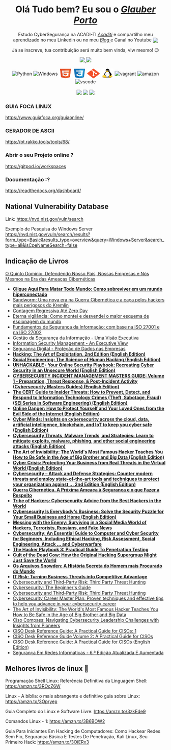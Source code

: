 <div>
  <h1 align="center">Olá Tudo bem? Eu sou o <a href="https://www.linkedin.com/in/glauberporto/"><i>Glauber Porto</i></a> </h1>
  <p align="center">Estudo CyberSegurança na ACADI-TI <a href="https://buzzlead.acaditi.com.br/amigo-indicado?bid=WXOKLMN"><i>Acaditi</i></a> e compartilho meu aprendizado no meu Linkedin ou no meu <a href="https://cyberdata.netlify.app/"><i>Blog</i> </a>
  e Canal no Youtube <a align="rigth"  href="https://www.youtube.com/channel/UCPGldblyYxm6KPSW0R4tNBw?sub_confirmation=1" target="_blank">
    <img width="10%" align="center" valign="middle" src="https://img.shields.io/youtube/channel/subscribers/UCPGldblyYxm6KPSW0R4tNBw?label=CyberData&style=social  " target="_blank" />
  </a><br>
  <p align="center">Já se inscreve, tua contribuição será muito bem vinda, vlw mesmo! 😉️</h2>
</div>




<div align="center">
  <a href="https://github.com/glauberporto">
    <img height="150em" src="https://github-readme-stats.vercel.app/api?username=glauberporto&count_private=true&include_all_commits=true&show_icons=true&theme=dracula&hide_border=false&show_owner=true"/>
    <img height="150em" src="https://github-readme-stats.vercel.app/api/top-langs/?username=glauberporto&theme=dracula&hide_border=false&&layout=compact"/>
  </a>
</div>

<div align="center" valign="top"><br>
  <img align="center" alt="Python" height="30" width="40" src="https://cdn.jsdelivr.net/gh/devicons/devicon/icons/python/python-original.svg">
  <img align="center" alt="Windows" height="30" width="40" src="https://cdn.jsdelivr.net/gh/devicons/devicon/icons/windows8/windows8-original.svg">
  <img align="center" alt="HTML" height="30" width="40" src="https://raw.githubusercontent.com/devicons/devicon/master/icons/html5/html5-original.svg">
  <img align="center" alt="CSS" height="30" width="40" src="https://raw.githubusercontent.com/devicons/devicon/master/icons/css3/css3-original.svg">
  <img align="center" alt="git" height="30" width="40" src="https://raw.githubusercontent.com/devicons/devicon/master/icons/git/git-original.svg">
  <img align="center" alt="linux" height="30" width="40" src="https://raw.githubusercontent.com/devicons/devicon/master/icons/linux/linux-original.svg">
  <img align="center" alt="vagrant" height="30" width="40" src="https://cdn.jsdelivr.net/gh/devicons/devicon/icons/vagrant/vagrant-original.svg">
  <img align="center" alt="amazon" height="30" width="40" src="https://cdn.jsdelivr.net/gh/devicons/devicon/icons/amazonwebservices/amazonwebservices-original-wordmark.svg">
   <img align="center" alt="vscode" height="30" width="40" src="img src="https://cdn.jsdelivr.net/gh/devicons/devicon/icons/vscode/vscode-plain.svg">
  
            
          
</div><br>

<div align="center">
  <a href="https://www.youtube.com/channel/UCPGldblyYxm6KPSW0R4tNBw?sub_confirmation=1" target="_blank"><img src="https://img.shields.io/badge/YouTube-FF0000?style=for-the-badge&logo=youtube&logoColor=white" target="_blank"></a>
  <a href="https://www.instagram.com/cyber.data_/" target="_blank"><img src="https://img.shields.io/badge/-Instagram-%23E4405F?style=for-the-badge&logo=instagram&logoColor=white" target="_blank"></a>
   <a href="https://www.linkedin.com/in/glauberporto/" target="_blank"><img src="https://img.shields.io/badge/-LinkedIn-%230077B5?style=for-the-badge&logo=linkedin&logoColor=white" target="_blank"></a> 
  
</div>

### GUIA FOCA LINUX

https://www.guiafoca.org/guiaonline/

### GERADOR DE ASCII

https://pt.rakko.tools/tools/68/

### Abrir o seu Projeto online ? 

https://gitpod.io/workspaces

### Documentação :? 

https://readthedocs.org/dashboard/

## National Vulnerability Database

Link: https://nvd.nist.gov/vuln/search

Exemplo de Pesquisa do Windows Server https://nvd.nist.gov/vuln/search/results?form_type=Basic&results_type=overview&query=Windows+Server&search_type=all&isCpeNameSearch=false

## Indicação de Livros

 [O Quinto Dominio: Defendendo Nosso País, Nossas Empresas e Nós Mesmos na Era das Ameaças Cibernéticas](https://amzn.to/3yNgQZt)
-   [**Clique Aqui Para Matar Todo Mundo: Como sobreviver em um mundo hiperconectado**](https://amzn.to/3ppeVVL)
-   [Sandworm: Uma nova era na Guerra Cibernética e a caça pelos hackers mais perigosos do Kremlin](https://amzn.to/3B3aY0G)
-   [Contagem Regressiva Até Zero Day](https://amzn.to/2N4NnDo)
-   [Eterna vigilância: Como montei e desvendei o maior esquema de espionagem do mundo](https://amzn.to/3AZ6qsi)
-   [Fundamentos de Segurança da Informação: com base na ISO 27001 e na ISO 27002](https://amzn.to/2tGWzac)
-   [Gestão da Segurança da Informação - Uma Visão Executiva](https://www.livrodeseguranca.com/)
-   [Information Security Management - An Executive View](https://www.infosecuritybook.com/)
-   [Segurança Digital - Proteção de Dados nas Empresas](https://amzn.to/3RDWyKm)
-   [**Hacking: The Art of Exploitation, 2nd Edition (English Edition)**](https://amzn.to/3rO7Mz9)
-   [**Social Engineering: The Science of Human Hacking (English Edition)**](https://amzn.to/3n9atIa)
-   [**UNHACKABLE : Your Online Security Playbook: Recreating Cyber Security in an Unsecure World (English Edition)**](https://amzn.to/2LkTRQw)
-   [**CYBERSECURITY INCIDENT MANAGEMENT MASTERS GUIDE: Volume 1 - Preparation, Threat Response, & Post-Incident Activity (Cybersecurity Masters Guides) (English Edition)**](https://amzn.to/3n5kndz)
-   [**The CERT Guide to Insider Threats: How to Prevent, Detect, and Respond to Information Technology Crimes (Theft, Sabotage, Fraud) (SEI Series in Software Engineering) (English Edition)**](https://amzn.to/2X5iVNV)
-   [**Online Danger: How to Protect Yourself and Your Loved Ones from the Evil Side of the Internet (English Edition)**](https://amzn.to/3IIsXLL)
-   [**Cyber Minds: Insights on cybersecurity across the cloud, data, artificial intelligence, blockchain, and IoT to keep you cyber safe (English Edition)**](https://amzn.to/3hL2vE0)
-   [**Cybersecurity Threats, Malware Trends, and Strategies: Learn to mitigate exploits, malware, phishing, and other social engineering attacks (English Edition)**](https://amzn.to/3b31t4N)
-   [**The Art of Invisibility: The World's Most Famous Hacker Teaches You How to Be Safe in the Age of Big Brother and Big Data (English Edition)**](https://amzn.to/3pNlFeW)
-   [**Cyber Crisis: Protecting Your Business from Real Threats in the Virtual World (English Edition)**](https://amzn.to/3o92PQS)
-   [**Cybersecurity – Attack and Defense Strategies: Counter modern threats and employ state-of-the-art tools and techniques to protect your organization against ... 2nd Edition (English Edition)**](https://amzn.to/2N5gVkh)
-   [**Guerra Cibernética. A Próxima Ameaça à Segurança e o que Fazer a Respeito**](https://amzn.to/2SZk6xo)
-   [**Tribe of Hackers: Cybersecurity Advice from the Best Hackers in the World**](https://amzn.to/2T4ukg6)
-   [**Cybersecurity Is Everybody's Business: Solve the Security Puzzle for Your Small Business and Home (English Edition)**](https://amzn.to/2sZt3ML)
-   [**Messing with the Enemy: Surviving in a Social Media World of Hackers, Terrorists, Russians, and Fake News**](https://amzn.to/37QJlq9)
-   [**Cybersecurity: An Essential Guide to Computer and Cyber Security for Beginners, Including Ethical Hacking, Risk Assessment, Social Engineering, Attack ... and Cyberwarfare**](https://amzn.to/2T2oR9r)
-   [**The Hacker Playbook 3: Practical Guide To Penetration Testing**](https://amzn.to/39KvLGq)
-   [**Cult of the Dead Cow: How the Original Hacking Supergroup Might Just Save the World**](https://amzn.to/3z5bh91)
-   [**Os Arquivos Snowden: A História Secreta do Homem mais Procurado do Mundo**](https://amzn.to/3yNkHFW)
-   [**IT Risk: Turning Business Threats into Competitive Advantage**](https://amzn.to/2Uixakn)
-   [Cybersecurity and Third-Party Risk: Third Party Threat Hunting](https://amzn.to/3IMsdWe)
-   [Cybersecurity: The Beginner's Guide](https://amzn.to/3aNcUA0)
-   [Cybersecurity and Third-Party Risk: Third Party Threat Hunting](https://amzn.to/3o9OnYY)
-   [Cybersecurity Career Master Plan: Proven techniques and effective tips to help you advance in your cybersecurity career](https://amzn.to/3ck9Yeh)
-   [The Art of Invisibility: The World's Most Famous Hacker Teaches You How to Be Safe in the Age of Big Brother and Big Data](https://amzn.to/3PbQxTv)
-   [Ciso Compass: Navigating Cybersecurity Leadership Challenges with Insights from Pioneers](https://amzn.to/3yKqex0)
-   [CISO Desk Reference Guide: A Practical Guide for CISOs: 1](https://amzn.to/3yJTZ0H)
-   [CISO Desk Reference Guide Volume 2: A Practical Guide for CISOs](https://amzn.to/3PcD5ir)
-   [CISO Desk Reference Guide: A Practical Guide for CISOs (English Edition)](https://amzn.to/3PgawAL)
-   [Segurança Em Redes Informáticas - 6.ª Edição Atualizada E Aumentada](https://amzn.to/3IHAcDP)


## Melhores livros de linux 🥇

Programação Shell Linux: Referência Definitiva da Linguagem Shell: https://amzn.to/3ROcZ6W

Linux - A bíblia: o mais abrangente e definitivo guia sobre Linux: https://amzn.to/3Opryep

Guia Completo do Linux e Software Livre: https://amzn.to/3zkEde9

Comandos Linux - 1: https://amzn.to/3B6BOW2

Guia Para Iniciantes Em Hacking de Computadores: Como Hackear Redes Sem Fio, Segurança Básica E Testes De Penetração, Kali Linux, Seu Primeiro Hack: https://amzn.to/3OiERx3
